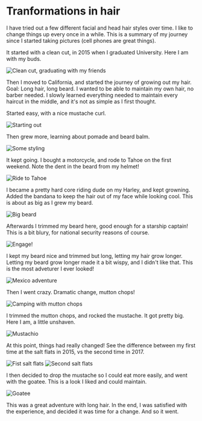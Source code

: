 # Tranformations in hair

I have tried out a few different facial and head
hair styles over time. I like to change things
up every once in a while. This is a summary of
my journey since I started taking pictures (cell
phones are great things).

It started with a clean cut, in 2015 when I
graduated University. Here I am with my buds.

![Clean cut, graduating with my friends](cleancut_grad.jpg)

Then I moved to California, and started the journey
of growing out my hair. Goal: Long hair, long beard.
I wanted to be able to maintain my own hair, no
barber needed. I slowly learned everything needed
to maintain every haircut in the middle, and it's
not as simple as I first thought.

Started easy, with a nice mustache curl.

![Starting out](california_1.jpg)

Then grew more, learning about pomade and beard
balm.

![Some styling](california_2.jpg)

It kept going. I bought a motorcycle, and rode to 
Tahoe on the first weekend. Note the dent in the
beard from my helmet!

![Ride to Tahoe](california_3.jpg)

I became a pretty hard core riding dude on my 
Harley, and kept growning. Added the bandana to
keep the hair out of my face while looking cool.
This is about as big as I grew my beard.

![Big beard](california_4.jpg)

Afterwards I trimmed my beard here, good enough
for a starship captain! This is a bit blury,
for national security reasons of course.

![Engage!](california_5.jpg)

I kept my beard nice and trimmed but long, letting
my hair grow longer. Letting my beard grow longer
made it a bit wispy, and I didn't like that. This
is the most adveturer I ever looked!

![Mexico adventure](california_6.jpg)

Then I went crazy. Dramatic change, mutton chops!

![Camping with mutton chops](california_7.jpg)

I trimmed the mutton chops, and rocked the mustache.
It got pretty big. Here I am, a little unshaven.

![Mustachio](california_8.jpg)

At this point, things had really changed! See the
difference between my first time at the salt flats
in 2015, vs the second time in 2017.

![Fist salt flats](salt_flats_1.jpg)
![Second salt flats](salt_flats_2.jpg)

I then decided to drop the mustache so I could eat
more easily, and went with the goatee. This is a 
look I liked and could maintain.

![Goatee](california_9.jpg)

This was a great adventure with long hair. In the
end, I was satisfied with the experience, and
decided it was time for a change. And so it went.
<Picture to be inserted once I shave.>
